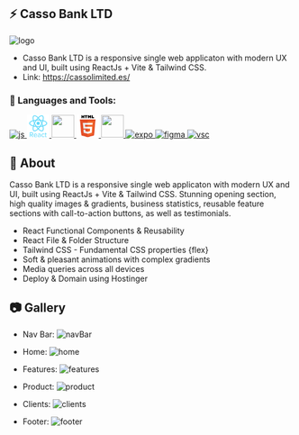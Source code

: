 ## :zap: Casso Bank LTD
![logo](https://user-images.githubusercontent.com/97097479/196947707-e338a540-fe97-449e-8c31-a7330e3f7023.svg)




- Casso Bank LTD is a responsive single web applicaton with modern UX and UI, built using ReactJs + Vite & Tailwind CSS.
- Link: https://cassolimited.es/

###  :hammer: Languages and Tools:  
<a href="https://www.javascript.com/" target="_blank" rel="noreferrer"> <img src="https://img.icons8.com/color/48/undefined/javascript--v1.png" alt="js" width="40" height="40"/> </a> <a href="https://reactjs.org/" target="_blank" rel="noreferrer"> <img src="https://raw.githubusercontent.com/devicons/devicon/master/icons/react/react-original-wordmark.svg" alt="react" width="40" height="40"/> </a> <a href="https://vitejs.dev/" target="_blank" rel="noreferrer"> <img src="https://vitejs.dev/logo.svg" width="40" height="40"/> </a> <a href="https://www.w3.org/html/" target="_blank" rel="noreferrer"> <img src="https://raw.githubusercontent.com/devicons/devicon/master/icons/html5/html5-original-wordmark.svg" alt="html5" width="40" height="40"/> </a> <a href="https://tailwindcss.com/" target="_blank" rel="noreferrer"> <img src="https://upload.wikimedia.org/wikipedia/commons/thumb/d/d5/Tailwind_CSS_Logo.svg/900px-Tailwind_CSS_Logo.svg.png?20211001194333"  width="40" height="40"/> </a> <a href="https://www.hostinger.com/" target="_blank" rel="noreferrer"> <img src="https://upload.wikimedia.org/wikipedia/commons/thumb/8/82/Hostinger_logo.png/900px-Hostinger_logo.png" alt="expo" width="40" height="40"/> </a> <a href="https://www.figma.com/" target="_blank" rel="noreferrer"> <img src="https://www.vectorlogo.zone/logos/figma/figma-icon.svg" alt="figma" width="40" height="40"/> <a href="https://code.visualstudio.com/" target="_blank" rel="noreferrer"> <img src="https://img.icons8.com/color/48/undefined/visual-studio-code-2019.png" alt="vsc" width="40" height="40"/> </a> 




##  :beginner: About
Casso Bank LTD is a responsive single web applicaton with modern UX and UI, built using ReactJs + Vite & Tailwind CSS.
Stunning opening section, high quality images & gradients, business statistics, reusable feature sections with call-to-action buttons, as well as testimonials.

- React Functional Components & Reusability
- React File & Folder Structure
- Tailwind CSS - Fundamental CSS properties {flex}
- Soft & pleasant animations with complex gradients
- Media queries across all devices
- Deploy & Domain using Hostinger



##  :camera: Gallery
- Nav Bar:
![navBar](https://user-images.githubusercontent.com/97097479/196952579-eaf148b9-91da-4f1c-b4c1-374b0e690e59.PNG)

- Home:
![home](https://user-images.githubusercontent.com/97097479/196952595-82701118-e46b-4844-bde2-d99944364fb5.PNG)

- Features:
![features](https://user-images.githubusercontent.com/97097479/196952610-59fa4108-bbfb-482a-8870-0e77c8ec5132.PNG)

- Product: 
![product](https://user-images.githubusercontent.com/97097479/196952623-2798dc35-c1c2-463f-b394-094f6c945e5f.PNG)

- Clients:
![clients](https://user-images.githubusercontent.com/97097479/196952632-62b39a81-a51f-4107-93cf-eda68f00bf21.PNG)

- Footer:
![footer](https://user-images.githubusercontent.com/97097479/196952644-a324ae60-a59e-4809-81e1-9caf91d9083e.PNG)





</div>

